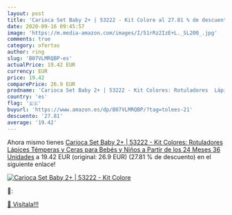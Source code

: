 ```yaml
---
layout: post
title: 'Carioca Set Baby 2+ | 53222 - Kit Colore al 27.81 % de descuento'
date: 2020-09-16 09:45:57
image: 'https://m.media-amazon.com/images/I/51rRz2IzE+L._SL200_.jpg'
comments: true
category: ofertas
author: ring
slug: 'B07VLMRQBP-es'
actualPrice: 19.42 EUR
currency: EUR
price: 19.42
comparePrice: 26.9 EUR
prodname: 'Carioca Set Baby 2+ | 53222 - Kit Colores: Rotuladores  Lápices  Témperas y Ceras para Bebés y Niños a Partir de los 24 Meses  36 Unidades'
country: 'es'
flag: '🇪🇸'
buyurl: 'https://www.amazon.es/dp/B07VLMRQBP/?tag=tolees-21'
descuento: '27.81'
average: '19.42'
---
```


Ahora mismo tienes [Carioca Set Baby 2+ | 53222 - Kit Colores: Rotuladores  Lápices  Témperas y Ceras para Bebés y Niños a Partir de los 24 Meses  36 Unidades](https://www.amazon.es/dp/B07VLMRQBP/?tag=tolees-21) a 19.42 EUR (original: 26.9 EUR) (27.81 %  de descuento) en el siguiente enlace!

[![Carioca Set Baby 2+ | 53222 - Kit Colore](https://m.media-amazon.com/images/I/51rRz2IzE+L._SL200_.jpg)](https://www.amazon.es/dp/B07VLMRQBP/?tag=tolees-21)

🔎:


[🛒 Visítala!!!](https://www.amazon.es/dp/B07VLMRQBP/?tag=tolees-21)
